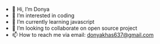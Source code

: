 - 👋 Hi, I’m Donya
- 👀 I’m interested in coding
- 🌱 I’m currently learning javascript
- 💞️ I’m looking to collaborate on open source project
- 📫 How to reach me via email: donyakhas637@gmail.com


<!---
donyakhas/donyakhas is a ✨ special ✨ repository because its `README.md` (this file) appears on your GitHub profile.
You can click the Preview link to take a look at your changes.
--->
